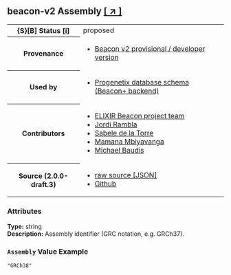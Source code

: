 
<div id="schema-header-title">
  <h2><span id="schema-header-title-project">beacon-v2</span> Assembly <a href="https://github.com/ga4gh-schemablocks/sb-beacon-api" target="_BLANK">[ &nearr; ]</a></h2>
</div>

<table id="schema-header-table">
<tr>
<th>{S}[B] Status <a href="https://schemablocks.org/about/sb-status-levels.html">[i]</a></th>
<td><div id="schema-header-status">proposed</div></td>
</tr>
<tr><th>Provenance</th><td><ul>
<li><a href="https://github.com/ga4gh-beacon/specification-v2">Beacon v2 provisional / developer version</a></li>
</ul></td></tr>
<tr><th>Used by</th><td><ul>
<li><a href="https://github.com/progenetix/schemas/">Progenetix database schema (Beacon+ backend)</a></li>
</ul></td></tr>


<!--more-->
<tr><th>Contributors</th><td><ul>
<li><a href="https://beacon-project.io/categories/people.html">ELIXIR Beacon project team</a></li>
<li><a href="https://github.com/jrambla">Jordi Rambla</a></li>
<li><a href="https://github.com/sdelatorrep">Sabele de la Torre</a></li>
<li><a href="https://github.com/mamanambiya">Mamana Mbiyavanga</a></li>
<li><a href="https://orcid.org/0000-0002-9903-4248">Michael Baudis</a></li>
</ul></td></tr>
<tr><th>Source (2.0.0-draft.3)</th><td><ul>
<li><a href="current/Assembly.json" target="_BLANK">raw source [JSON]</a></li>
<li><a href="https://github.com/ga4gh-schemablocks/sb-beacon-api/blob/master/schemas/Assembly.yaml" target="_BLANK">Github</a></li>
</ul></td></tr>
</table>

<div id="schema-attributes-title"><h3>Attributes</h3></div>

  
__Type:__ string  
__Description:__ Assembly identifier (GRC notation, e.g. GRCh37).


### `Assembly` Value Example  

```
"GRCh38"
```

